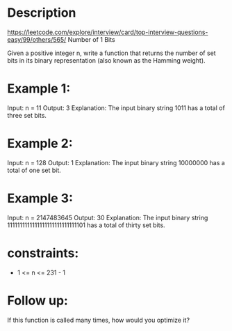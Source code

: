 # Description
  https://leetcode.com/explore/interview/card/top-interview-questions-easy/99/others/565/
  Number of 1 Bits

  Given a positive integer n, write a function that returns the number of set bits in its binary representation (also known as the Hamming weight).

# Example 1:
Input: n = 11
Output: 3
Explanation: The input binary string 1011 has a total of three set bits.

# Example 2:
Input: n = 128
Output: 1
Explanation: The input binary string 10000000 has a total of one set bit.

# Example 3:
Input: n = 2147483645
Output: 30
Explanation: The input binary string 1111111111111111111111111111101 has a total of thirty set bits.

# constraints:
  - 1 <= n <= 231 - 1

# Follow up:
If this function is called many times, how would you optimize it?
